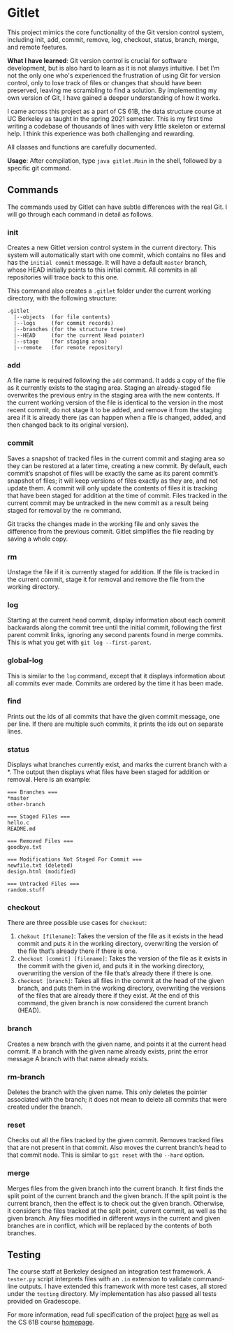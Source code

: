 # Gitlet

This project mimics the core functionality of the Git version control system, 
including init, add, commit, remove, log, checkout, status, branch, merge, and remote feetures.

**What I have learned**: Git version control is crucial for software development, 
but is also hard to learn as it is not always intuitive. I bet I'm not the only one 
who's experienced the frustration of using Git for version control, only to lose track of files 
or changes that should have been preserved, leaving me scrambling to find a solution.
By implementing my own version of Git, I have gained a deeper understanding of how it works.

I came across this project as a part of CS 61B, the data structure course at UC Berkeley as taught 
in the spring 2021 semester. This is my first time writing a codebase of thousands of lines 
with very little skeleton or external help. I think this experience was both challenging and rewarding.

All classes and functions are carefully documented.

**Usage**: After compilation, type `java gitlet.Main` in the shell, followed by a specific git command.

## Commands
The commands used by Gitlet can have subtle differences with the real Git. I will go through each command in detail as follows.

### init
Creates a new Gitlet version control system in the current directory. 
This system will automatically start with one commit, which contains no files and has the `initial commit` message. 
It will have a default `master` branch, whose HEAD initially points to this initial commit. 
All commits in all repositories will trace back to this one.

This command also creates a `.gitlet` folder under the current working directory, with the following structure:
```
.gitlet
  |--objects  (for file contents)
  |--logs     (for commit records)
  |--branches (for the structure tree)
  |--HEAD     (for the current Head pointer)
  |--stage    (for staging area)
  |--remote   (for remote repository)
```

### add
A file name is required following the `add` command. It adds a copy of the file as it currently exists to the staging area.
Staging an already-staged file overwrites the previous entry in the staging area with the new contents.
If the current working version of the file is identical to the version in the most recent commit, 
do not stage it to be added, and remove it from the staging area if it is already there 
(as can happen when a file is changed, added, and then changed back to its original version).

### commit
Saves a snapshot of tracked files in the current commit and staging area
so they can be restored at a later time, creating a new commit.
By default, each commit’s snapshot of files will be exactly the same as its parent commit’s 
snapshot of files; it will keep versions of files exactly as they are, and not update them. 
A commit will only update the contents of files it is tracking that have been staged for addition at the time of commit.
Files tracked in the current commit may be untracked in the new commit as a result being staged for removal by the `rm` command.

Git tracks the changes made in the working file and only saves the difference from the previous commit.
Gitlet simplifies the file reading by saving a whole copy.

### rm
Unstage the file if it is currently staged for addition. If the file is tracked in the current commit, 
stage it for removal and remove the file from the working directory.

### log
Starting at the current head commit, display information about each commit backwards along the commit tree 
until the initial commit, following the first parent commit links, ignoring any second parents found in merge commits. 
This is what you get with `git log --first-parent`.

### global-log
This is similar to the `log` command, except that it displays information about all commits ever made.
Commits are ordered by the time it has been made.

### find
Prints out the ids of all commits that have the given commit message, one per line. 
If there are multiple such commits, it prints the ids out on separate lines.

### status
Displays what branches currently exist, and marks the current branch with a *. 
The output then displays what files have been staged for addition or removal. Here is an example:
```
=== Branches ===
*master
other-branch
  
=== Staged Files ===
hello.c
README.md
  
=== Removed Files ===
goodbye.txt
  
=== Modifications Not Staged For Commit ===
newfile.txt (deleted)
design.html (modified)
  
=== Untracked Files ===
random.stuff
```

### checkout
There are three possible use cases for `checkout`:
1. `chekout [filename]`: Takes the version of the file as it exists in the head commit and puts it in the working directory, overwriting the version of the file that’s already there if there is one.
2. `checkout [commit] [filename]`: Takes the version of the file as it exists in the commit with the given id, and puts it in the working directory, overwriting the version of the file that’s already there if there is one.
3. `checkout [branch]`: Takes all files in the commit at the head of the given branch, and puts them in the working directory, overwriting the versions of the files that are already there if they exist. At the end of this command, the given branch is now considered the current branch (HEAD).

### branch
Creates a new branch with the given name, and points it at the current head commit.
If a branch with the given name already exists, print the error message A branch with that name already exists.

### rm-branch
Deletes the branch with the given name. This only deletes the pointer associated with the branch; 
it does not mean to delete all commits that were created under the branch.

### reset
Checks out all the files tracked by the given commit. Removes tracked files that are not present in that commit. Also moves the current branch’s head to that commit node.
This is similar to `git reset` with the `--hard` option.

### merge
Merges files from the given branch into the current branch.
It first finds the split point of the current branch and the given branch. 
If the split point is the current branch, then the effect is to check out the given branch.
Otherwise, it considers the files tracked at the split point, current commit, as well as the given branch.
Any files modified in different ways in the current and given branches are in conflict, which will 
be replaced by the contents of both branches.


## Testing
The course staff at Berkeley designed an integration test framework. A `tester.py` script interprets
files with an `.in` extension to validate command-line outputs. I have extended this framework with 
more test cases, all stored under the `testing` directory. My implementation has also passed all 
tests provided on Gradescope.

For more information, read full specification of the project [here](https://sp21.datastructur.es/materials/proj/proj2/proj2) 
as well as the CS 61B course [homepage](https://sp21.datastructur.es/).

